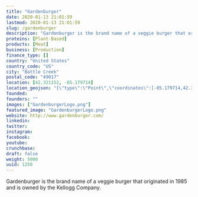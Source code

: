 ```yaml
---
title: "Gardenburger"
date: 2020-01-13 21:01:59
lastmod: 2020-01-13 21:01:59
slug: /gardenburger
description: "Gardenburger is the brand name of a veggie burger that originated in 1985 and is owned by the Kellogg Company."
proteins: [Plant-Based]
products: [Meat]
business: [Production]
finance_type: []
country: "United States"
country_code: "US"
city: "Battle Creek"
postal_code: "49017"
location: [42.321152, -85.179714]
location_geojson: "{\"type\":\"Point\",\"coordinates\":[-85.179714,42.321152]}"
founded: 
founders: ""
images: ["GardenburgerLogo.png"]
featured_image: "GardenburgerLogo.png"
website: http://www.gardenburger.com/
linkedin: 
twitter: 
instagram: 
facebook: 
youtube: 
crunchbase: 
draft: false
weight: 5000
uuid: 1250
---
```

Gardenburger is the brand name of a veggie burger that originated in 1985 and is owned by the Kellogg Company.
